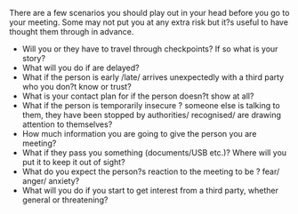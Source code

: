 [Title]: # (Scenarios to Consider)
[Difficulty]: # (Beginner)
[Order]: # (2)

There are a few scenarios you should play out in your head before you go to your meeting. Some may not put you at any extra risk but it?s useful to have thought them through in advance.

*   Will you or they have to travel through checkpoints? If so what is your story?
*   What will you do if are delayed?
*   What if the person is early /late/ arrives unexpectedly with a third party who you don?t know or trust?
*   What is your contact plan for if the person doesn?t show at all?
*   What if the person is temporarily insecure ? someone else is talking to them, they have been stopped by authorities/ recognised/ are drawing attention to themselves?
*   How much information you are going to give the person you are meeting?
*   What if they pass you something (documents/USB etc.)? Where will you put it to keep it out of sight?
*   What do you expect the person?s reaction to the meeting to be ? fear/ anger/ anxiety?
*   What will you do if you start to get interest from a third party, whether general or threatening?